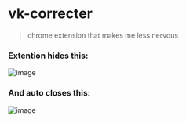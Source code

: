 # vk-correcter
> chrome extension that makes me less nervous

### Extention hides this:

![image](https://user-images.githubusercontent.com/83884905/175029851-82a12f04-8896-4724-b0a9-a94545f186df.png)

### And auto closes this:

![image](https://user-images.githubusercontent.com/83884905/175030385-d05ec3f3-e296-4147-96eb-f9affdd4c249.png)




